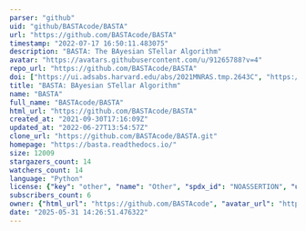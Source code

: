 ```yaml
---
parser: "github"
uid: "github/BASTAcode/BASTA"
url: "https://github.com/BASTAcode/BASTA"
timestamp: "2022-07-17 16:50:11.483075"
description: "BASTA: The BAyesian STellar Algorithm"
avatar: "https://avatars.githubusercontent.com/u/91265788?v=4"
repo_url: "https://github.com/BASTAcode/BASTA"
doi: ["https://ui.adsabs.harvard.edu/abs/2021MNRAS.tmp.2643C", "https://ui.adsabs.harvard.edu/abs/2015MNRAS.452.2127S", "https://ui.adsabs.harvard.edu/abs/2021ascl.soft10010A/abstract"]
title: "BASTA: BAyesian STellar Algorithm"
name: "BASTA"
full_name: "BASTAcode/BASTA"
html_url: "https://github.com/BASTAcode/BASTA"
created_at: "2021-09-30T17:16:09Z"
updated_at: "2022-06-27T13:54:57Z"
clone_url: "https://github.com/BASTAcode/BASTA.git"
homepage: "https://basta.readthedocs.io/"
size: 12009
stargazers_count: 14
watchers_count: 14
language: "Python"
license: {"key": "other", "name": "Other", "spdx_id": "NOASSERTION", "url": null, "node_id": "MDc6TGljZW5zZTA="}
subscribers_count: 6
owner: {"html_url": "https://github.com/BASTAcode", "avatar_url": "https://avatars.githubusercontent.com/u/91265788?v=4", "login": "BASTAcode", "type": "Organization"}
date: "2025-05-31 14:26:51.476322"
---
```

